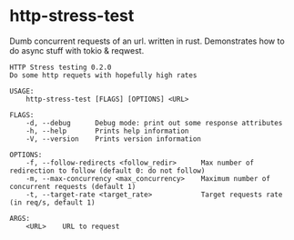 http-stress-test
================

Dumb concurrent requests of an url. written in rust.
Demonstrates how to do async stuff with tokio & reqwest.


    HTTP Stress testing 0.2.0
    Do some http requets with hopefully high rates

    USAGE:
        http-stress-test [FLAGS] [OPTIONS] <URL>

    FLAGS:
        -d, --debug      Debug mode: print out some response attributes
        -h, --help       Prints help information
        -V, --version    Prints version information

    OPTIONS:
        -f, --follow-redirects <follow_redir>      Max number of redirection to follow (default 0: do not follow)
        -m, --max-concurrency <max_concurrency>    Maximum number of concurrent requests (default 1)
        -t, --target-rate <target_rate>            Target requests rate (in req/s, default 1)

    ARGS:
        <URL>    URL to request


